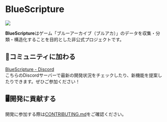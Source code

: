 # BlueScripture
[![](https://github.com/BlueScripture/BlueScripture/assets/138224200/3b3d4675-2cb6-4922-9c93-20afa9db9900)](https://bluescripture.net)

**BlueScripture**はゲーム「ブルーアーカイブ（ブルアカ）」のデータを収集・分類・構造化することを目的とした非公式プロジェクトです。

## 🤝コミュニティに加わる
[BlueScripture - Discord](https://discord.gg/NdXdwDfzS9)  
こちらのDiscordサーバーで最新の開発状況をチェックしたり、新機能を提案したりできます。ぜひご参加ください！

## 🖥️開発に貢献する
開発に参加する際は[CONTRIBUTING.md](CONTRIBUTING.md)をご確認ください。
